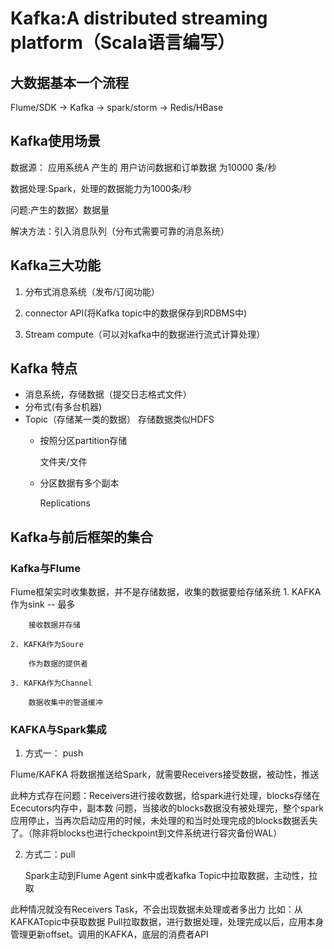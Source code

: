 # Kafka:A distributed streaming platform（Scala语言编写）

## 大数据基本一个流程
Flume/SDK  ->   Kafka   ->     spark/storm     ->    Redis/HBase

## Kafka使用场景
数据源： 应用系统A 产生的 用户访问数据和订单数据 为10000 条/秒

数据处理:Spark，处理的数据能力为1000条/秒

问题:产生的数据〉数据量

解决方法：引入消息队列（分布式需要可靠的消息系统）

## Kafka三大功能
1. 分布式消息系统（发布/订阅功能）

2. connector API(将Kafka topic中的数据保存到RDBMS中)

3. Stream compute（可以对kafka中的数据进行流式计算处理）


## Kafka 特点
* 消息系统，存储数据（提交日志格式文件）
* 分布式(有多台机器)
* Topic（存储某一类的数据）
    存储数据类似HDFS
	* 按照分区partition存储

  	    文件夹/文件
	* 分区数据有多个副本

	    Replications
      
## Kafka与前后框架的集合


###  Kafka与Flume
Flume框架实时收集数据，并不是存储数据，收集的数据要给存储系统
    1. KAFKA作为sink  --  最多

        接收数据并存储

    2. KAFKA作为Soure

        作为数据的提供者

    3. KAFKA作为Channel

        数据收集中的管道缓冲


###  KAFKA与Spark集成
1. 方式一： push

  Flume/KAFKA 将数据推送给Spark，就需要Receivers接受数据，被动性，推送
  
此种方式存在问题：Receivers进行接收数据，给spark进行处理，blocks存储在Ececutors内存中，副本数
问题，当接收的blocks数据没有被处理完，整个spark应用停止，当再次启动应用的时候，未处理的和当时处理完成的blocks数据丢失了。（除非将blocks也进行checkpoint到文件系统进行容灾备份WAL）

2. 方式二：pull

     Spark主动到Flume Agent sink中或者kafka Topic中拉取数据，主动性，拉取
     
此种情况就没有Receivers Task，不会出现数据未处理或者多出力
比如：从KAFKATopic中获取数据
Pull拉取数据，进行数据处理，处理完成以后，应用本身管理更新offset。调用的KAFKA，底层的消费者API
